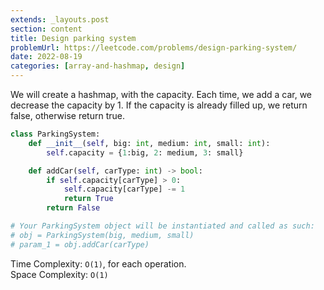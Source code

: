 ```yaml
---
extends: _layouts.post
section: content
title: Design parking system
problemUrl: https://leetcode.com/problems/design-parking-system/
date: 2022-08-19
categories: [array-and-hashmap, design]
---
```


We will create a hashmap, with the capacity. Each time, we add a car, we decrease the capacity by 1. If the capacity is already filled up, we return false, otherwise return true.

```python
class ParkingSystem:
    def __init__(self, big: int, medium: int, small: int):
        self.capacity = {1:big, 2: medium, 3: small}

    def addCar(self, carType: int) -> bool:
        if self.capacity[carType] > 0:
            self.capacity[carType] -= 1
            return True
        return False

# Your ParkingSystem object will be instantiated and called as such:
# obj = ParkingSystem(big, medium, small)
# param_1 = obj.addCar(carType)
```

Time Complexity: `O(1)`, for each operation. <br/>
Space Complexity: `O(1)`